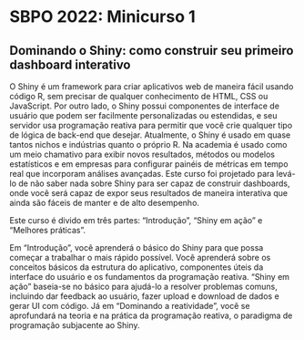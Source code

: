 # SBPO 2022: Minicurso 1

## Dominando o Shiny: como construir seu primeiro dashboard interativo

O Shiny é um framework para criar aplicativos web de maneira fácil usando código R, sem precisar de qualquer conhecimento de HTML, CSS ou JavaScript. Por outro lado, o Shiny possui componentes de interface de usuário que podem ser facilmente personalizadas ou estendidas, e seu servidor usa programação reativa para permitir que você crie qualquer tipo de lógica de back-end que desejar. Atualmente, o Shiny é usado em quase tantos nichos e indústrias quanto o próprio R. Na academia é usado como um meio chamativo para exibir novos resultados, métodos ou modelos estatísticos e em empresas para configurar painéis de métricas em tempo real que incorporam análises avançadas. Este curso foi projetado para levá-lo de não saber nada sobre Shiny para ser capaz de construir dashboards, onde você será capaz de expor seus resultados de maneira interativa que ainda são fáceis de manter e de alto desempenho.

Este curso é divido em três partes: “Introdução”, “Shiny em ação” e “Melhores práticas”.

Em “Introdução”, você aprenderá o básico do Shiny para que possa começar a trabalhar o mais rápido possível. Você aprenderá sobre os conceitos básicos da estrutura do aplicativo, componentes úteis da interface do usuário e os fundamentos da programação reativa. “Shiny em ação” baseia-se no básico para ajudá-lo a resolver problemas comuns, incluindo dar feedback ao usuário, fazer upload e download de dados e gerar UI com código. Já em “Dominando a reatividade”, você se aprofundará na teoria e na prática da programação reativa, o paradigma de programação subjacente ao Shiny. 
